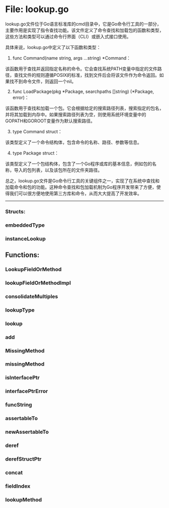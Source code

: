 # File: lookup.go

lookup.go文件位于Go语言标准库的cmd目录中，它是Go命令行工具的一部分，主要作用是实现了指令查找功能。该文件定义了命令查找和加载包的函数和类型，这些方法和类型可以通过命令行界面（CLI）或嵌入式接口使用。

具体来说，lookup.go中定义了以下函数和类型：

1. func Command(name string, args ...string) *Command：

该函数用于查找并返回指定名称的命令。它会查找系统PATH变量中指定的文件路径，查找文件的规则遵循POSIX的标准，找到文件后会将该文件作为命令返回。如果找不到命令文件，则返回一个nil。

2. func LoadPackage(pkg *Package, searchpaths []string) (*Package, error)：

该函数用于查找和加载一个包。它会根据给定的搜索路径列表，搜索指定的包名，并将其加载到内存中。如果搜索路径列表为空，则使用系统环境变量中的GOPATH和GOROOT变量作为默认搜索路径。

3. type Command struct：

该类型定义了一个命令结构体，包含命令的名称、路径、参数等信息。

4. type Package struct：

该类型定义了一个包结构体，包含了一个Go程序或库的基本信息，例如包的名称，导入的包列表，以及该包所在的文件夹路径。

总之，lookup.go文件是Go命令行工具的关键组件之一，实现了在系统中查找和加载命令和包的功能。这种命令查找和包加载机制为Go程序开发带来了方便，使得我们可以很方便地使用第三方库和命令，从而大大提高了开发效率。




---

### Structs:

### embeddedType





### instanceLookup





## Functions:

### LookupFieldOrMethod





### lookupFieldOrMethodImpl





### consolidateMultiples





### lookupType





### lookup





### add





### MissingMethod





### missingMethod





### isInterfacePtr





### interfacePtrError





### funcString





### assertableTo





### newAssertableTo





### deref





### derefStructPtr





### concat





### fieldIndex





### lookupMethod





